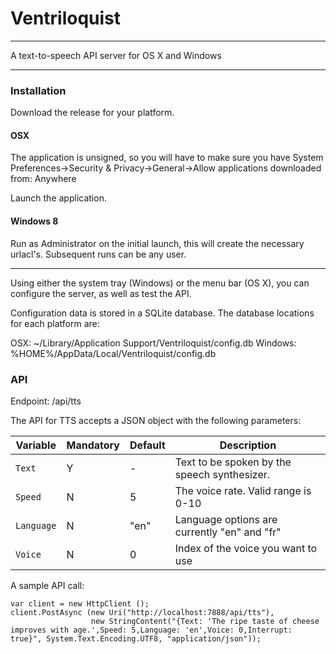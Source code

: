 # Ventriloquist
-----------------------

A text-to-speech API server for OS X and Windows

-----------------------

### Installation

Download the release for your platform.

#### OSX

The application is unsigned, so you will have to make sure you have System Preferences->Security & Privacy->General->Allow applications downloaded from: Anywhere

Launch the application.

#### Windows 8
Run as Administrator on the initial launch, this will create the necessary urlacl's.  Subsequent runs can be any user.

-----------------------
Using either the system tray (Windows) or the menu bar (OS X), you can configure the server, as well as test the API.

Configuration data is stored in a SQLite database.  The database locations for each platform are:

OSX: ~/Library/Application Support/Ventriloquist/config.db
Windows: %HOME%/AppData/Local/Ventriloquist/config.db

### API
Endpoint: /api/tts

The API for TTS accepts a JSON object with the following parameters:

Variable | Mandatory | Default | Description
--- | --- | --- | ---
``Text`` | Y | - | Text to be spoken by the speech synthesizer.
``Speed`` | N | 5 | The voice rate. Valid range is 0-10
``Language`` | N | "en" | Language options are currently "en" and "fr"
``Voice`` | N | 0 | Index of the voice you want to use

A sample API call:

    var client = new HttpClient ();
    client.PostAsync (new Uri("http://localhost:7888/api/tts"),
			          new StringContent("{Text: 'The ripe taste of cheese improves with age.',Speed: 5,Language: 'en',Voice: 0,Interrupt: true}", System.Text.Encoding.UTF8, "application/json"));